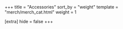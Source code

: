 +++
title = "Accessories"
sort_by = "weight"
template = "merch/merch_cat.html"
weight = 1

[extra]
hide = false
+++
